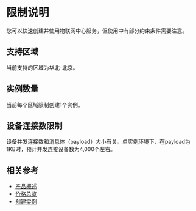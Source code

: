 # 限制说明

您可以快速创建并使用物联网中心服务，但使用中有部分约束条件需要注意。

## 支持区域
当前支持的区域为华北-北京。

## 实例数量
当前每个区域限制创建1个实例。

## 设备连接数限制
设备并发连接数和消息体（payload）大小有关。单实例环境下，在payload为1KB时，预计并发连接设备数为4,000个左右。

## 相关参考

- [产品概述](../Introduction/Product-Overview.md)
- [价格总览](../Pricing/Price-Overview.md)
- [创建实例](../Getting-Started/Create-Instance.md)
